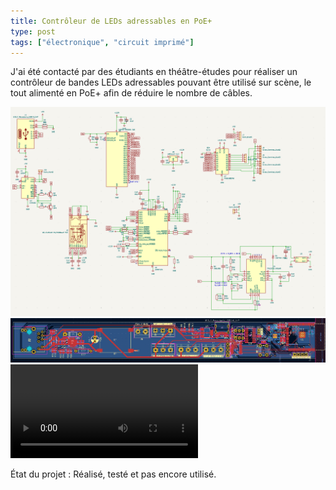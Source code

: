 ```yaml
---
title: Contrôleur de LEDs adressables en PoE+
type: post
tags: ["électronique", "circuit imprimé"]
---
```


J'ai été contacté par des étudiants en théâtre-études pour réaliser un contrôleur de bandes LEDs adressables pouvant être utilisé sur scène, le tout alimenté en PoE+ afin de réduire le nombre de câbles.

![](/img/electronique/esp-poe/sch.png)
![](/img/electronique/esp-poe/pcb.png)
![](/img/electronique/esp-poe/video.mp4)

État du projet : Réalisé, testé et pas encore utilisé.